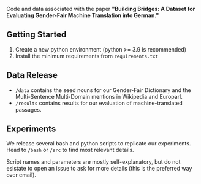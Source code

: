 Code and data associated with the paper **"Building Bridges: A Dataset for Evaluating Gender-Fair Machine Translation into German."**

## Getting Started

1. Create a new python environment (python >= 3.9 is recommended)
2. Install the minimum requirements from `requirements.txt`

## Data Release

- `/data` contains the seed nouns for our Gender-Fair Dictionary and the Multi-Sentence Multi-Domain mentions in Wikipedia and Europarl.
- `/results` contains results for our evaluation of machine-translated passages.

## Experiments

We release several bash and python scripts to replicate our experiments. Head to `/bash` or `/src` to find most relevant details. 

Script names and parameters are mostly self-explanatory, but do not esistate to open an issue to ask for more details (this is the preferred way over email).